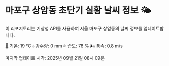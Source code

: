 
# 마포구 상암동 초단기 실황 날씨 정보 🌤️

이 리포지토리는 기상청 API를 사용하여 서울 마포구 상암동의 날씨 정보를 업데이트합니다. 

🌡️ 기온: 19 ℃
💧 강수량: 0 mm
💦 습도: 78 %
🌬️ 풍속: 0.8 m/s

마지막 업데이트 시각: 2025년 09월 21일 08시 09분    

